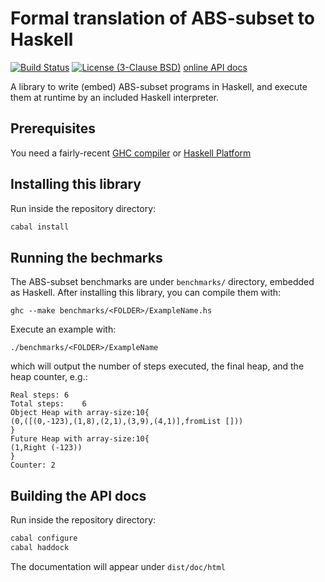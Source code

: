 # Formal translation of ABS-subset to Haskell

[![Build Status](https://travis-ci.org/abstools/abs-haskell-formal.svg)](https://travis-ci.org/abstools/abs-haskell-formal) [![License (3-Clause BSD)](https://img.shields.io/badge/license-BSD--3-blue.svg?style=flat)](http://opensource.org/licenses/BSD-3-Clause) [online API docs](http://abstools.github.io/abs-haskell-formal)

A library to write (embed) ABS-subset programs in Haskell, and execute them
at runtime by an included Haskell interpreter.

## Prerequisites

You need a fairly-recent [GHC compiler](http://haskell.org/ghc) or [Haskell Platform](http://haskell.org/platform)

## Installing this library

Run inside the repository directory:

```bash
cabal install
```

## Running the bechmarks

The ABS-subset benchmarks are under `benchmarks/` directory, embedded as Haskell.
After installing this library, you can compile them with:

```
ghc --make benchmarks/<FOLDER>/ExampleName.hs
```

Execute an example with:

```
./benchmarks/<FOLDER>/ExampleName
```

which will output the number of steps executed, the final heap, and the heap counter, e.g.:

```
Real steps:	6
Total steps:	6
Object Heap with array-size:10{
(0,([(0,-123),(1,8),(2,1),(3,9),(4,1)],fromList []))
}
Future Heap with array-size:10{
(1,Right (-123))
}
Counter: 2
```

## Building the API docs

Run inside the repository directory:

```bash
cabal configure
cabal haddock
```

The documentation will appear under `dist/doc/html`
